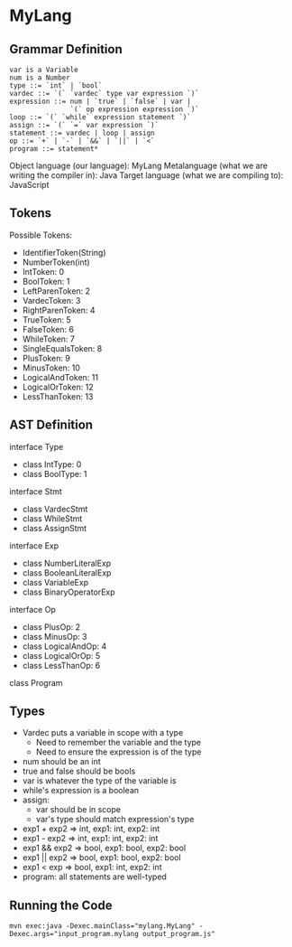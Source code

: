 # MyLang #

## Grammar Definition ##

```
var is a Variable
num is a Number
type ::= `int` | `bool`
vardec ::= `(` `vardec` type var expression `)`
expression ::= num | `true` | `false` | var |
               `(` op expression expression `)`
loop ::= `(` `while` expression statement `)`
assign ::= `(` `=` var expression `)`
statement ::= vardec | loop | assign
op ::= `+` | `-` | `&&` | `||` | `<`
program ::= statement*
```

Object language (our language): MyLang
Metalanguage (what we are writing the compiler in): Java
Target language (what we are compiling to): JavaScript

## Tokens ##

Possible Tokens:

- IdentifierToken(String)
- NumberToken(int)
- IntToken: 0
- BoolToken: 1
- LeftParenToken: 2
- VardecToken: 3
- RightParenToken: 4
- TrueToken: 5
- FalseToken: 6
- WhileToken: 7
- SingleEqualsToken: 8
- PlusToken: 9
- MinusToken: 10
- LogicalAndToken: 11
- LogicalOrToken: 12
- LessThanToken: 13

## AST Definition ##

interface Type
  - class IntType: 0
  - class BoolType: 1

interface Stmt
  - class VardecStmt
  - class WhileStmt
  - class AssignStmt

interface Exp
  - class NumberLiteralExp
  - class BooleanLiteralExp
  - class VariableExp
  - class BinaryOperatorExp

interface Op
  - class PlusOp: 2
  - class MinusOp: 3
  - class LogicalAndOp: 4
  - class LogicalOrOp: 5
  - class LessThanOp: 6

class Program

## Types ##

- Vardec puts a variable in scope with a type
  - Need to remember the variable and the type
  - Need to ensure the expression is of the type
- num should be an int
- true and false should be bools
- var is whatever the type of the variable is
- while's expression is a boolean
- assign:
  - var should be in scope
  - var's type should match expression's type
- exp1 + exp2 => int, exp1: int, exp2: int
- exp1 - exp2 => int, exp1: int, exp2: int
- exp1 && exp2 => bool, exp1: bool, exp2: bool
- exp1 || exp2 => bool, exp1: bool, exp2: bool
- exp1 < exp => bool, exp1: int, exp2: int
- program: all statements are well-typed

## Running the Code ##

```console
mvn exec:java -Dexec.mainClass="mylang.MyLang" -Dexec.args="input_program.mylang output_program.js"
```
